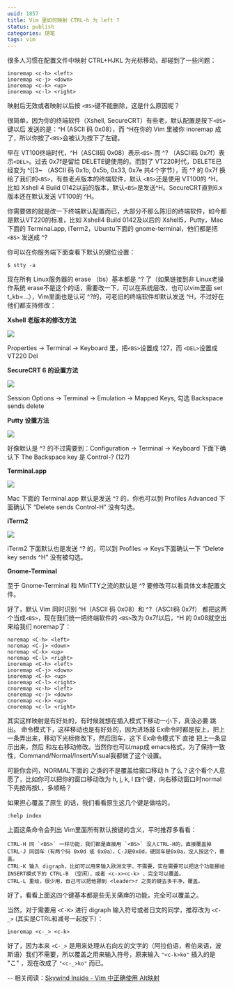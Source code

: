 ```yaml
---
uuid: 1857
title: Vim 里如何映射 CTRL-h 为 left ?
status: publish
categories: 随笔
tags: vim
---
```

很多人习惯在配置文件中映射 CTRL+HJKL 为光标移动，却碰到了一些问题：

```vim
inoremap <c-h> <left>
inoremap <c-j> <down>
inoremap <c-k> <up>
inoremap <c-l> <right>
```

<c-h> 映射后无效或者映射以后按 `<BS>`键不能删除，这是什么原因呢？

很简单，因为你的终端软件（Xshell, SecureCRT）有些老，默认配置是按下`<BS>`键以后
发送的是：^H (ASCII 码 0x08），而 ^H在你的 Vim 里被你 inoremap 成 <LEFT> 了，所以你按了`<BS>`会被认为按下了左键。

早在 VT100终端时代，^H（ASCII码 0x08）表示`<BS>` 而 ^? （ASCII码 0x7f）表示`<DEL>`。过去 0x7f是留给 DELETE键使用的。而到了 VT220时代，DELETE已经变为 ^[[3~ （ASCII 码 0x1b, 0x5b, 0x33, 0x7e 共4个字节），而 ^? 的 0x7f 换给了我们的`<BS>`，有些老点版本的终端软件，默认 `<BS>`还是使用 VT100的 ^H，比如 Xshell 4 Build 0142以前的版本，默认`<BS>`是发送^H。SecureCRT直到6.x版本还在默认发送 VT100的 ^H。

你需要做的就是改一下终端默认配置而已，大部分不那么陈旧的终端软件，如今都是默认VT220的标准，比如 Xshell4 Build 0142及以后的 Xshell5，Putty，Mac下面的 Terminal.app, iTerm2，Ubuntu下面的 gnome-terminal，他们都是把 `<BS>` 发送成 ^?

你可以在你服务端下面查看下默认的键位设置：

```vim
$ stty -a
```

现在所有 Linux服务器的 erase （bs）基本都是 ^? 了（如果链接到非 Linux老操作系统 erase不是这个的话，需要改一下，可以在系统层改，也可以vim里面 set t_kb=...），Vim里面也是认可 ^?的，可老旧的终端软件却默认发送 ^H，不过好在他们都支持修改：

<!--more-->

**Xshell 老版本的修改方法**

![](http://skywind3000.github.io/word/images/vim_mapch_1.png)

Properties -> Terminal -> Keyboard 里，把`<BS>`设置成 127，而 `<DEL>`设置成 VT220 Del

**SecureCRT 6 的设置方法**

![](http://skywind3000.github.io/word/images/vim_mapch_2.png)

Session Options -> Terminal -> Emulation -> Mapped Keys, 勾选 Backspace sends delete

**Putty 设置方法**

![](http://skywind3000.github.io/word/images/vim_mapch_3.png)

好像默认是 ^? 的不过需要到：Configuration -> Terminal -> Keyboard 下面下确认下 The Backspace key 是 Control-? (127)

**Terminal.app**

![](http://skywind3000.github.io/word/images/vim_mapch_4.jpg)

Mac 下面的 Terminal.app 默认是发送 ^? 的，你也可以到 Profiles Advanced 下面确认下 “Delete sends Control-H” 没有勾选。

**iTerm2**

![](http://skywind3000.github.io/word/images/vim_mapch_5.png)

iTerm2 下面默认也是发送 ^? 的，可以到 Profiles -> Keys下面确认一下 “Delete key sends ^H” 没有被勾选。

**Gnome-Terminal**

至于 Gnome-Terminal 和 MinTTY之流的默认是 ^? 要修改可以看具体文本配置文件。

好了，默认 Vim 同时识别 ^H（ASCII 码 0x08）和 ^?（ASCII码 0x7f） 都把这两个当成`<BS>`，现在我们统一把终端软件的 `<BS>`改为 0x7f以后，^H 的 0x08就空出来给我们 noremap了：

```vim
noremap <C-h> <left>
noremap <C-j> <down>
noremap <C-k> <up>
noremap <C-l> <right>
inoremap <C-h> <left>
inoremap <C-j> <down>
inoremap <C-k> <up>
inoremap <C-l> <right>
cnoremap <c-h> <left>
cnoremap <c-j> <down>
cnoremap <c-k> <up>
cnoremap <c-l> <right>
```

其实这样映射是有好处的，有时候就想在插入模式下移动一小下，真没必要 <ESC>跳出。
命令模式下，这样移动也是有好处的，因为进场敲 Ex命令时都是按上，把上一条弄出来，移动下光标修改下，然后回车，这下 Ex命令模式下 直接 <C-k>把上一条显示出来，然后<c-h> 和<c-l>左右移动修改。当然你也可以map成 emacs格式，为了保持一致性，Command/Normal/Insert/Visual我都做了这个设置。

可能你会问，NORMAL下面的 <C-H> 之类的不是覆盖给窗口移动 <C-W>h 了么？这个看个人意愿了，比如你可以把你的窗口移动改为 <tab>h, <tab>j, <tab>k, <tab>l 四个键，向右移动窗口时normal下先按<TAB>再按L，多顺畅？

如果担心覆盖了原生 <c-h> <c-j> <c-l> <c-k>的话，我们看看原生这几个键是做啥的。

```vim
:help index
```

上面这条命令会列出 Vim里面所有默认按键的含义，平时推荐多看看：

	CTRL-H 同 `<BS>` 一样功能，我们都是直接用 `<BS>` 没人CTRL-H的，直接覆盖掉
	CTRL-J 同回车（有两个码 0x0d 或 0x0a），C-J是0x0d，硬回车是0x0a，没人按这个，覆盖。
	CTRL-K 输入 digraph，比如可以用来输入欧洲文字，不需要，实在需要可以把这个功能挪给 INSERT模式下的 CTRL-B （空闲），或者 <c-x><c-k> ，完全可以覆盖。
	CTRL-L 重绘，很少用，自己可以把他挪到 <leader>r 之类的键去多干净，覆盖。


好了，看看上面这四个键基本都是些无关痛痒的功能，完全可以覆盖之。

当然，对于需要用 `<C-K>` 进行 digraph 输入符号或者日文的同学，推荐改为 `<C-_>` (其实是CTRL和减号一起按下）：

    inoremap <c-_> <c-k>

好了，因为本来 `<C-_>` 是用来处理从右向左的文字的（阿拉伯语，希伯来语，波斯语）我们不需要，所以覆盖之用来输入符号，原来输入 `"<c-k>ko"` 插入的是 "こ" ，现在改成了 `"<c-_>ko"` 而已。

--
相关阅读：[Skywind Inside - Vim 中正确使用 Alt映射](http://www.skywind.me/blog/archives/1846)



